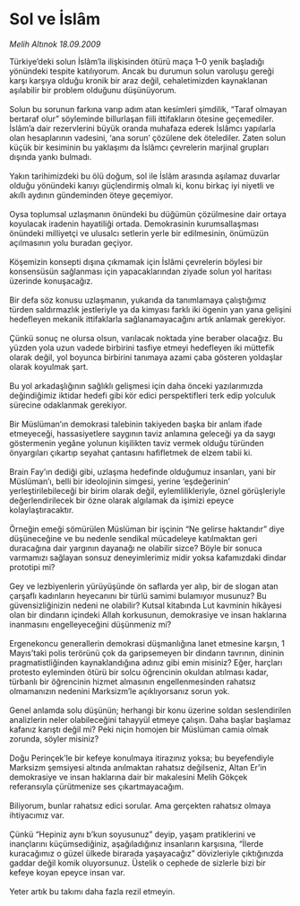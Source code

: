 # Sol ve İslâm

*Melih Altınok 18.09.2009*

<div class="taraf_structure_2col_1zq">
<div class="margen_n">



 <p>Türkiye’deki solun İslâm’la ilişkisinden ötürü maça 1–0 yenik başladığı yönündeki tespite katılıyorum. Ancak bu durumun solun varoluşu gereği karşı karşıya olduğu kronik bir araz değil, cehaletimizden kaynaklanan aşılabilir bir problem olduğunu düşünüyorum. <br/><br/>Solun bu sorunun farkına varıp adım atan kesimleri şimdilik, “Taraf olmayan bertaraf olur” söyleminde billurlaşan fiili ittifakların ötesine geçemediler. İslâm’a dair rezervlerini büyük oranda muhafaza ederek İslâmcı yapılarla olan hesaplarının vadesini, ‘ana sorun’ çözülene dek ötelediler. Zaten solun küçük bir kesiminin bu yaklaşımı da İslâmcı çevrelerin marjinal grupları dışında yankı bulmadı. <br/><br/>Yakın tarihimizdeki bu ölü doğum, sol ile İslâm arasında aşılamaz duvarlar olduğu yönündeki kanıyı güçlendirmiş olmalı ki, konu birkaç iyi niyetli ve akıllı aydının gündeminden öteye geçemiyor. <br/><br/>Oysa toplumsal uzlaşmanın önündeki bu düğümün çözülmesine dair ortaya koyulacak iradenin hayatiliği ortada. Demokrasinin kurumsallaşması önündeki milliyetçi ve ulusalcı setlerin yerle bir edilmesinin, önümüzün açılmasının yolu buradan geçiyor. <br/><br/>Köşemizin konsepti dışına çıkmamak için İslâmi çevrelerin böylesi bir konsensüsün sağlanması için yapacaklarından ziyade solun yol haritası üzerinde konuşacağız. <br/><br/>Bir defa söz konusu uzlaşmanın, yukarıda da tanımlamaya çalıştığımız türden saldırmazlık jestleriyle ya da kimyası farklı iki ögenin yan yana gelişini hedefleyen mekanik ittifaklarla sağlanamayacağını artık anlamak gerekiyor. <br/><br/>Çünkü sonuç ne olursa olsun, varılacak noktada yine beraber olacağız. Bu yüzden yola uzun vadede birbirini tasfiye etmeyi hedefleyen iki müttefik olarak değil, yol boyunca birbirini tanımaya azami çaba gösteren yoldaşlar olarak koyulmak şart. <br/><br/>Bu yol arkadaşlığının sağlıklı gelişmesi için daha önceki yazılarımızda değindiğimiz iktidar hedefi gibi kör edici perspektifleri terk edip yolculuk sürecine odaklanmak gerekiyor. <br/><br/>Bir Müslüman’ın demokrasi talebinin takiyeden başka bir anlam ifade etmeyeceği, hassasiyetlere saygının taviz anlamına geleceği ya da saygı göstermenin yegâne yolunun kişilikten taviz vermek olduğu türünden önyargıları çıkartıp seyahat çantasını hafifletmek de elzem tabii ki. <br/><br/>Brain Fay’ın dediği gibi, uzlaşma hedefinde olduğumuz insanları, yani bir Müslüman’ı, belli bir ideolojinin simgesi, yerine ‘eşdeğerinin’ yerleştirilebileceği bir birim olarak değil, eylemlilikleriyle, öznel görüşleriyle değerlendirilecek bir özne olarak algılamak da işimizi epeyce kolaylaştıracaktır. <br/><br/>Örneğin emeği sömürülen Müslüman bir işçinin “Ne gelirse haktandır” diye düşüneceğine ve bu nedenle sendikal mücadeleye katılmaktan geri duracağına dair yargının dayanağı ne olabilir sizce? Böyle bir sonuca varmamızı sağlayan sonsuz deneyimlerimiz midir yoksa kafamızdaki dindar prototipi mi? <br/><br/>Gey ve lezbiyenlerin yürüyüşünde ön saflarda yer alıp, bir de slogan atan çarşaflı kadınların heyecanını bir türlü samimi bulamıyor musunuz? Bu güvensizliğinizin nedeni ne olabilir? Kutsal kitabında Lut kavminin hikâyesi olan bir dindarın içindeki Allah korkusunun, demokrasiye ve insan haklarına inanmasını engelleyeceğini düşünmeniz mi? <br/><br/>Ergenekoncu generallerin demokrasi düşmanlığına lanet etmesine karşın, 1 Mayıs’taki polis terörünü çok da garipsemeyen bir dindarın tavrının, dininin pragmatistliğinden kaynaklandığına adınız gibi emin misiniz? Eğer, harçları protesto eyleminden ötürü bir solcu öğrencinin okuldan atılması kadar, türbanlı bir öğrencinin hizmet almasının engellenmesinden rahatsız olmamanızın nedenini Marksizm’le açıklıyorsanız sorun yok. <br/><br/>Genel anlamda solu düşünün; herhangi bir konu üzerine soldan seslendirilen analizlerin neler olabileceğini tahayyül etmeye çalışın. Daha başlar başlamaz kafanız karıştı değil mi? Peki niçin homojen bir Müslüman camia olmak zorunda, söyler misiniz? <br/><br/>Doğu Perinçek’le bir kefeye konulmaya itirazınız yoksa; bu beyefendiyle Marksizm şemsiyesi altında anılmaktan rahatsız değilseniz, Altan Er’in demokrasiye ve insan haklarına dair bir makalesini Melih Gökçek referansıyla çürütmenize ses çıkartmayacağım. <br/><br/>Biliyorum, bunlar rahatsız edici sorular. Ama gerçekten rahatsız olmaya ihtiyacımız var.<br/><br/>Çünkü “Hepiniz aynı b’kun soyusunuz” deyip, yaşam pratiklerini ve inançlarını küçümsediğiniz, aşağıladığınız insanların karşısına, “İlerde kuracağımız o güzel ülkede birarada yaşayacağız” dövizleriyle çıktığınızda gaddar değil komik oluyorsunuz. Üstelik o cephede de sizlerle bizi bir kefeye koyan epeyce insan var. <br/><br/>Yeter artık bu takımı daha fazla rezil etmeyin.</p>
<br/>
<br/>
<br/>



<br/>


<div id="taraf_not">
</div>

</div>


</div>
